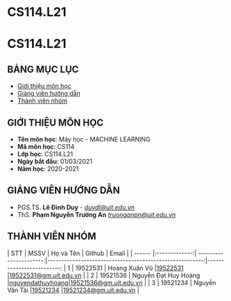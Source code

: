 # CS114.L21
# CS114.L21
## BẢNG MỤC LỤC
* [ Giới thiệu môn học](#gioithieumonhoc)
* [ Giảng viên hướng dẫn](#giangvien)
* [ Thành viên nhóm](#thanhvien)
## GIỚI THIỆU MÔN HỌC
<a name="gioithieumonhoc"></a>
* **Tên môn học**: Máy học - MACHINE LEARNING
* **Mã môn học**: CS114
* **Lớp học**: CS114.L21
* **Ngày bắt đầu**: 01/03/2021
* **Năm học**: 2020-2021

## GIẢNG VIÊN HƯỚNG DẪN
<a name="giangvien"></a>
* PGS.TS. **Lê Đình Duy** - *duydl@uit.edu.vn*
* ThS. **Phạm Nguyễn Trường An** *truonganpn@uit.edu.vn*

## THÀNH VIÊN NHÓM
<a name="thanhvien"></a>
| STT    | MSSV          | Họ và Tên              | Github                                                  | Email                   |
| ------ |:-------------:| ----------------------:|--------------------------------------------------------:|-------------------------:
| 1      | 19522531      | Hoàng Xuân Vũ          |[19522531](https://github.com/19522531)                  |19522531@gm.uit.edu.vn   |
| 2      | 19521536      | Nguyễn Đạt Huy Hoàng   |[nguyendathuyhoang](https://github.com/nguyendathuyhoang)|19521536@gm.uit.edu.vn   |
| 3      | 19521234      | Nguyễn Văn Tài         |[19521234](https://github.com/19521234)                  |19521234@gm.uit.edu.vn   |
